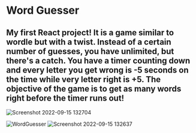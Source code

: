 # Word Guesser

## My first React project! It is a game similar to wordle but with a twist. Instead of a certain number of guesses, you have unlimited, but there's a catch. You have a timer counting down and every letter you get wrong is -5 seconds on the time while very letter right is +5. The objective of the game is to get as many words right before the timer runs out!

![Screenshot 2022-09-15 132704](https://user-images.githubusercontent.com/72901647/190471638-0ff36d3e-c8cc-4541-a3a6-48edece8092a.png)


![WordGuesser](https://user-images.githubusercontent.com/72901647/190471574-b0973036-36f7-40c0-836b-44276bc0a071.gif)
![Screenshot 2022-09-15 132637](https://user-images.githubusercontent.com/72901647/190471659-c53e8a17-9cbe-4314-8989-55fdfac5b836.png)
